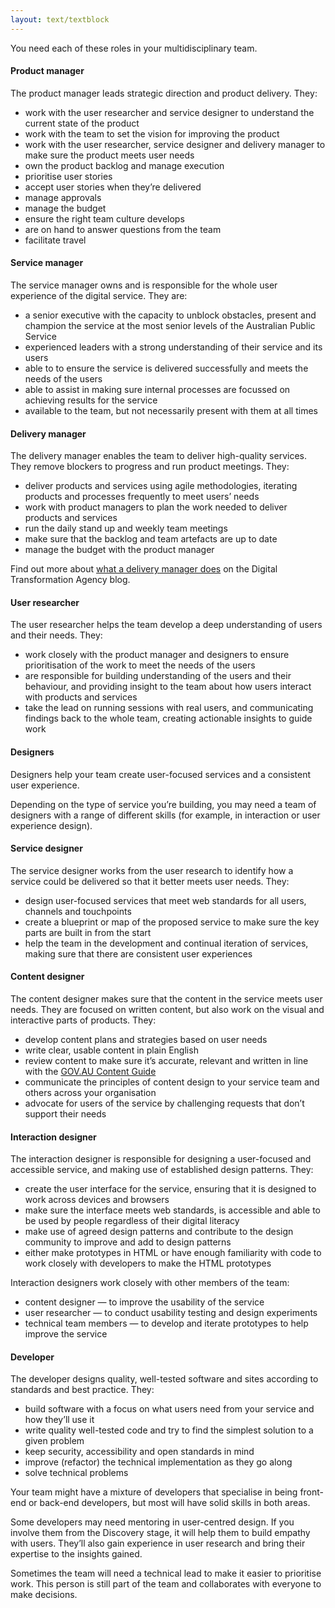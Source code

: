 ```yaml
---
layout: text/textblock
---
```

You need each of these roles in your multidisciplinary team.
#### Product manager
The product manager leads strategic direction and product delivery. They:

-  work with the user researcher and service designer to understand the current state of the product
-  work with the team to set the vision for improving the product
-  work with the user researcher, service designer and delivery manager to make sure the product meets user needs
-  own the product backlog and manage execution
-  prioritise user stories
-  accept user stories when they’re delivered
-  manage approvals
-  manage the budget
-  ensure the right team culture develops
-  are on hand to answer questions from the team
-  facilitate travel

#### Service manager
The service manager owns and is responsible for the whole user experience of the digital service. They are:

-  a senior executive with the capacity to unblock obstacles, present and champion the service at the most senior levels of the Australian Public Service
-  experienced leaders with a strong understanding of their service and its users
-  able to to ensure the service is delivered successfully and meets the needs of the users
-  able to assist in making sure internal processes are focussed on achieving results for the service
-  available to the team, but not necessarily present with them at all times

#### Delivery manager
The delivery manager enables the team to deliver high-quality services. They remove blockers to progress and run product meetings. They:

-  deliver products and services using agile methodologies, iterating products and processes frequently to meet users’ needs
-  work with product managers to plan the work needed to deliver products and services
-  run the daily stand up and weekly team meetings
-  make sure that the backlog and team artefacts are up to date
-  manage the budget with the product manager

Find out more about [what a delivery manager does](https://www.dta.gov.au/blog/so-what-does-a-delivery-manager-do/) on the Digital Transformation Agency blog.

#### User researcher
The user researcher helps the team develop a deep understanding of users and their needs. They:

-  work closely with the product manager and designers to ensure prioritisation of the work to meet the needs of the users
-  are responsible for building understanding of the users and their behaviour, and providing insight to the team about how users interact with products and services
-  take the lead on running sessions with real users, and communicating findings back to the whole team, creating actionable insights to guide work

#### Designers
Designers help your team create user-focused services and a consistent user experience.

Depending on the type of service you’re building, you may need a team of designers with a range of different skills (for example, in interaction or user experience design).

#### Service designer
The service designer works from the user research to identify how a service could be delivered so that it better meets user needs. They:

-  design user-focused services that meet web standards for all users, channels and touchpoints
-  create a blueprint or map of the proposed service to make sure the key parts are built in from the start
-  help the team in the development and continual iteration of services, making sure that there are consistent user experiences

#### Content designer
The content designer makes sure that the content in the service meets user needs. They are focused on written content, but also work on the visual and interactive parts of products. They:

-  develop content plans and strategies based on user needs
-  write clear, usable content in plain English
-  review content to make sure it’s accurate, relevant and written in line with the [GOV.AU Content Guide](https://guides.service.gov.au/content-guide/)
-  communicate the principles of content design to your service team and others across your organisation
-  advocate for users of the service by challenging requests that don’t support their needs

#### Interaction designer
The interaction designer is responsible for designing a user-focused and accessible service, and making use of established design patterns. They:

-  create the user interface for the service, ensuring that it is designed to work across devices and browsers
-  make sure the interface meets web standards, is accessible and able to be used by people regardless of their digital literacy
-  make use of agreed design patterns and contribute to the design community to improve and add to design patterns
- either make prototypes in HTML or have enough familiarity with code to work closely with developers to make the HTML prototypes

Interaction designers work closely with other members of the team:
 - content designer — to improve the usability of the service
 -  user researcher — to conduct usability testing and design experiments
 -  technical team members — to develop and iterate prototypes to help improve the service

#### Developer
The developer designs quality, well-tested software and sites according to standards and best practice. They:

-  build software with a focus on what users need from your service and how they’ll use it
-  write quality well-tested code and try to find the simplest solution to a given problem
-  keep security, accessibility and open standards in mind
-  improve (refactor) the technical implementation as they go along
-  solve technical problems

Your team might have a mixture of developers that specialise in being front-end or back-end developers, but most will have solid skills in both areas.

Some developers may need mentoring in user-centred design. If you involve them from the Discovery stage, it will help them to build empathy with users. They’ll also gain experience in user research and bring their expertise to the insights gained.

Sometimes the team will need a technical lead to make it easier to prioritise work. This person is still part of the team and collaborates with everyone to make decisions.
